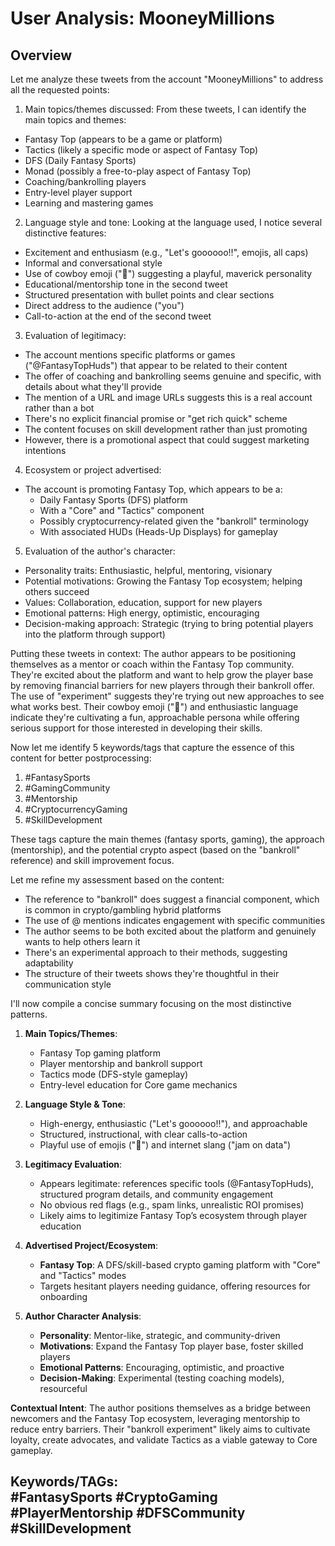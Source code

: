 # User Analysis: MooneyMillions

## Overview

<think>
Let me analyze these tweets from the account "MooneyMillions" to address all the requested points:

1. Main topics/themes discussed:
From these tweets, I can identify the main topics and themes:
- Fantasy Top (appears to be a game or platform)
- Tactics (likely a specific mode or aspect of Fantasy Top)
- DFS (Daily Fantasy Sports)
- Monad (possibly a free-to-play aspect of Fantasy Top)
- Coaching/bankrolling players
- Entry-level player support
- Learning and mastering games

2. Language style and tone:
Looking at the language used, I notice several distinctive features:
- Excitement and enthusiasm (e.g., "Let's goooooo!!", emojis, all caps)
- Informal and conversational style
- Use of cowboy emoji ("🤠") suggesting a playful, maverick personality
- Educational/mentorship tone in the second tweet
- Structured presentation with bullet points and clear sections
- Direct address to the audience ("you")
- Call-to-action at the end of the second tweet

3. Evaluation of legitimacy:
- The account mentions specific platforms or games ("@FantasyTopHuds") that appear to be related to their content
- The offer of coaching and bankrolling seems genuine and specific, with details about what they'll provide
- The mention of a URL and image URLs suggests this is a real account rather than a bot
- There's no explicit financial promise or "get rich quick" scheme
- The content focuses on skill development rather than just promoting
- However, there is a promotional aspect that could suggest marketing intentions

4. Ecosystem or project advertised:
- The account is promoting Fantasy Top, which appears to be a:
  - Daily Fantasy Sports (DFS) platform
  - With a "Core" and "Tactics" component
  - Possibly cryptocurrency-related given the "bankroll" terminology
  - With associated HUDs (Heads-Up Displays) for gameplay

5. Evaluation of the author's character:
- Personality traits: Enthusiastic, helpful, mentoring, visionary
- Potential motivations: Growing the Fantasy Top ecosystem; helping others succeed
- Values: Collaboration, education, support for new players
- Emotional patterns: High energy, optimistic, encouraging
- Decision-making approach: Strategic (trying to bring potential players into the platform through support)

Putting these tweets in context:
The author appears to be positioning themselves as a mentor or coach within the Fantasy Top community. They're excited about the platform and want to help grow the player base by removing financial barriers for new players through their bankroll offer. The use of "experiment" suggests they're trying out new approaches to see what works best. Their cowboy emoji ("🤠") and enthusiastic language indicate they're cultivating a fun, approachable persona while offering serious support for those interested in developing their skills.

Now let me identify 5 keywords/tags that capture the essence of this content for better postprocessing:
1. #FantasySports
2. #GamingCommunity
3. #Mentorship
4. #CryptocurrencyGaming
5. #SkillDevelopment

These tags capture the main themes (fantasy sports, gaming), the approach (mentorship), and the potential crypto aspect (based on the "bankroll" reference) and skill improvement focus.

Let me refine my assessment based on the content:
- The reference to "bankroll" does suggest a financial component, which is common in crypto/gambling hybrid platforms
- The use of @ mentions indicates engagement with specific communities
- The author seems to be both excited about the platform and genuinely wants to help others learn it
- There's an experimental approach to their methods, suggesting adaptability
- The structure of their tweets shows they're thoughtful in their communication style

I'll now compile a concise summary focusing on the most distinctive patterns.
</think>

1. **Main Topics/Themes**:  
   - Fantasy Top gaming platform  
   - Player mentorship and bankroll support  
   - Tactics mode (DFS-style gameplay)  
   - Entry-level education for Core game mechanics  

2. **Language Style & Tone**:  
   - High-energy, enthusiastic ("Let's goooooo!!"), and approachable  
   - Structured, instructional, with clear calls-to-action  
   - Playful use of emojis ("🤠") and internet slang ("jam on data")  

3. **Legitimacy Evaluation**:  
   - Appears legitimate: references specific tools (@FantasyTopHuds), structured program details, and community engagement  
   - No obvious red flags (e.g., spam links, unrealistic ROI promises)  
   - Likely aims to legitimize Fantasy Top’s ecosystem through player education  

4. **Advertised Project/Ecosystem**:  
   - **Fantasy Top**: A DFS/skill-based crypto gaming platform with "Core" and "Tactics" modes  
   - Targets hesitant players needing guidance, offering resources for onboarding  

5. **Author Character Analysis**:  
   - **Personality**: Mentor-like, strategic, and community-driven  
   - **Motivations**: Expand the Fantasy Top player base, foster skilled players  
   - **Emotional Patterns**: Encouraging, optimistic, and proactive  
   - **Decision-Making**: Experimental (testing coaching models), resourceful  

**Contextual Intent**: The author positions themselves as a bridge between newcomers and the Fantasy Top ecosystem, leveraging mentorship to reduce entry barriers. Their "bankroll experiment" likely aims to cultivate loyalty, create advocates, and validate Tactics as a viable gateway to Core gameplay.  

**Keywords/TAGs**:  
#FantasySports #CryptoGaming #PlayerMentorship #DFSCommunity #SkillDevelopment
---
